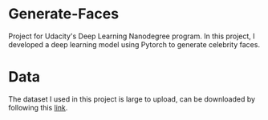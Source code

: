 # Generate-Faces
Project for Udacity's Deep Learning Nanodegree program. In this project, I developed a deep learning model using Pytorch to generate celebrity faces. 

# Data
The dataset I used in this project is large to upload, can be downloaded by following this [link](http://mmlab.ie.cuhk.edu.hk/projects/CelebA.html).
